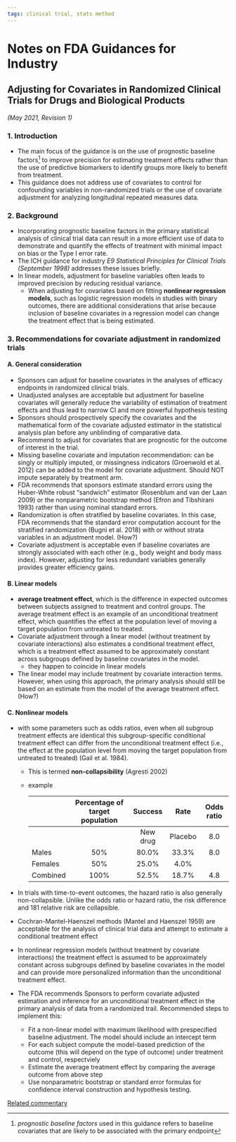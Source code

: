 ```yaml
---
tags: clinical trial, stats method
---
```


# Notes on FDA Guidances for Industry

## Adjusting for Covariates in Randomized Clinical Trials for Drugs and Biological Products 

*(May 2021, Revision 1)*

### 1. Introduction

- The main focus of the guidance is on the use of prognostic baseline factors[^prognostic] to improve precision for estimating treatment effects rather than the use of predictive biomarkers to identify groups more likely to benefit from treatment. 
- This guidance does not address use of covariates to control for confounding variables in non-randomized trials or the use of covariate adjustment for analyzing longitudinal repeated measures data. 

### 2. Background

- Incorporating prognostic baseline factors in the primary statistical analysis of clinical trial data can result in a more efficient use of data to demonstrate and quantify the effects of treatment with minimal impact on bias or the Type I error rate.
- The ICH guidance for industry *E9 Statistical Principles for Clinical Trials (September 1998)* addresses these issues briefly. 
- In linear models, adjustment for baseline variables often leads to improved precision by reducing residual variance. 
  - When adjusting for covariates based on fitting **nonlinear regression models**, such as logistic regression models in studies with binary outcomes, there are additional considerations that arise because inclusion of baseline covariates in a regression model can change the treatment effect that is being estimated. 

### 3. Recommendations for covariate adjustment in randomized trials

#### A. General consideration

- Sponsors can adjust for baseline covariates in the analyses of efficacy endpoints in randomized clinical trials.
- Unadjusted analyses are acceptable but adjustment for baseline covariates will generally reduce the variability of estimation of treatment effects and thus lead to narrow CI and more powerful hypothesis testing
- Sponsors should prospectively specify the covariates and the mathematical form of the covariate adjusted estimator in the statistical analysis plan before any unblinding of comparative data.  
- Recommend to adjust for covariates that are prognostic for the outcome of interest in the trial.
- Missing baseline covariate and imputation recommendation: can be singly or multiply imputed, or missingness indicators (Groenwold et al. 2012) can be added to the model for covariate adjustment. Should NOT impute separately by treatment arm.
- FDA recommends that sponsors estimate standard errors using the Huber-White robust “sandwich” estimator (Rosenblum and van der Laan 2009) or the nonparametric bootstrap method (Efron and Tibshirani 1993) rather than using nominal standard errors.
- Randomization is often stratified by baseline covariates. In this case, FDA recommends that the standard error computation account for the stratified randomization (Bugni et al. 2018) with or without strata variables in an adjustment model. (How?)
- Covariate adjustment is acceptable even if baseline covariates are strongly associated with each other (e.g., body weight and body mass index). However, adjusting for less redundant variables generally provides greater efficiency gains. 

#### B. Linear models

- **average treatment effect**, which is the difference in expected outcomes between subjects assigned to treatment and control groups. The average treatment effect is an example of an unconditional treatment effect, which quantifies the effect at the population level of moving a target population from untreated to treated. 
- Covariate adjustment through a linear model (without treatment by covariate interactions) also estimates a conditional treatment effect, which is a treatment effect assumed to be approximately constant across subgroups defined by baseline covariates in the model. 
  - they happen to coincide in linear models 
- The linear model may include treatment by covariate interaction terms. However, when using this approach, the primary analysis should still be based on an estimate from the model of the average treatment effect. (How?)

#### C. Nonlinear models

- with some parameters such as odds ratios, even when all subgroup treatment effects are identical this subgroup-specific conditional treatment effect can differ from the unconditional treatment effect (i.e., the effect at the population level from moving the target population from untreated to treated) (Gail et al. 1984). 
  - This is termed **non-collapsibility** (Agresti 2002) 
  
  - example
  
    |          | Percentage of target population | Success  |  Rate   | Odds ratio |
    | -------- | :-----------------------------: | :------: | :-----: | :--------: |
    |          |                                 | New drug | Placebo |    8.0     |
    | Males    |               50%               |  80.0%   |  33.3%  |    8.0     |
    | Females  |               50%               |  25.0%   |  4.0%   |            |
    | Combined |              100%               |  52.5%   |  18.7%  |    4.8     |
  
    
  
- In trials with time-to-event outcomes, the hazard ratio is also generally non-collapsible. Unlike the odds ratio or hazard ratio, the risk difference and 181 relative risk are collapsible. 

- Cochran-Mantel-Haenszel methods (Mantel and Haenszel 1959) are acceptable for the analysis of clinical trial data and attempt to estimate a conditional treatment effect 

- In nonlinear regression models (without treatment by covariate interactions) the treatment effect is assumed to be approximately constant across subgroups defined by baseline covariates in the model and can provide more personalized information than the unconditional treatment
  effect.
  
- The FDA recommends Sponsors to perform covariate adjusted estimation and inference for an unconditional treatment effect in the primary analysis of data from a randomized trail. Recommended steps to implement this:
  
  - Fit a non-linear model with maximum likelihood with prespecified baseline adjustment. The model should include an intercept term
  - For each subject compute the model-based prediction of the outcome (this will depend on the type of outcome) under treatment and control, respectviely
  - Estimate the average treatment effect by comparing the average outcome from above step
  - Use nonparametric bootstrap or standard error formulas for confidence interval construction and hypothesis testing.

[^prognostic]: *prognostic baseline factors* used in this guidance refers to baseline covariates that are likely to be associated with the primary endpoint 

[Related commentary](https://thestatsgeek.com/2021/06/11/comments-on-fda-guidance-adjusting-for-covariates-in-randomized-clinical-trials-for-drugs-and-biological-products/)